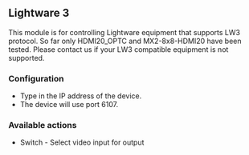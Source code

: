 ## Lightware 3
This module is for controlling Lightware equipment that supports LW3 protocol. So far only HDMI20_OPTC and MX2-8x8-HDMI20 have been tested. Please contact us if your LW3 compatible equipment is not supported.

### Configuration
* Type in the IP address of the device.
* The device will use port 6107.

### Available actions
* Switch - Select video input for output
